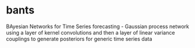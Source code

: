 # bants
BAyesian Networks for Time Series forecasting - Gaussian process network using a layer of kernel convolutions and then a layer of linear variance couplings to generate posteriors for generic time series data

